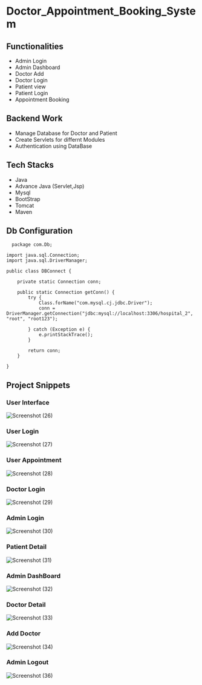  # Doctor_Appointment_Booking_System

## Functionalities
- Admin Login
- Admin Dashboard
- Doctor Add
- Doctor Login
- Patient view
- Patient Login
- Appointment Booking

## Backend Work
- Manage Database for Doctor and Patient 
- Create Servlets for differnt Modules
- Authentication using DataBase

## Tech Stacks
- Java
- Advance Java (Servlet,Jsp)
- Mysql
- BootStrap
- Tomcat
- Maven

## Db Configuration
````
  package com.Db;

import java.sql.Connection;
import java.sql.DriverManager;

public class DBConnect {

	private static Connection conn;

	public static Connection getConn() {
		try {
			Class.forName("com.mysql.cj.jdbc.Driver");
			conn = DriverManager.getConnection("jdbc:mysql://localhost:3306/hospital_2", "root", "root123");

		} catch (Exception e) {
			e.printStackTrace();
		}

		return conn;
	}

}
````

## Project Snippets

### User Interface 
  ![Screenshot (26)](https://github.com/arpit5220/Doctor_Appointment_Booking_System/assets/94009815/bf75ed16-69b1-4323-94cc-b6752d4099d5)


### User Login
![Screenshot (27)](https://github.com/arpit5220/Doctor_Appointment_Booking_System/assets/94009815/5c1cc89c-761a-47c5-99c7-0574e2f637dd)

### User Appointment

![Screenshot (28)](https://github.com/arpit5220/Doctor_Appointment_Booking_System/assets/94009815/346206c1-58e5-4db7-9d2c-4ef9afec682c)



### Doctor Login
![Screenshot (29)](https://github.com/arpit5220/Doctor_Appointment_Booking_System/assets/94009815/5669130d-018e-4834-a107-f3c58bc52033)

### Admin Login

![Screenshot (30)](https://github.com/arpit5220/Doctor_Appointment_Booking_System/assets/94009815/9706c4f1-4bf3-446c-9c23-a3496c1c2d01)



### Patient Detail
![Screenshot (31)](https://github.com/arpit5220/Doctor_Appointment_Booking_System/assets/94009815/c82f4119-75bd-4a1f-a1ed-a60586ec2daf)


### Admin DashBoard
![Screenshot (32)](https://github.com/arpit5220/Doctor_Appointment_Booking_System/assets/94009815/5c52b5cc-9548-43a0-b33e-4e76bbfef3ea)


### Doctor Detail
![Screenshot (33)](https://github.com/arpit5220/Doctor_Appointment_Booking_System/assets/94009815/18524ba6-725a-4ae2-9e8f-a5a92a95287a)


### Add Doctor
![Screenshot (34)](https://github.com/arpit5220/Doctor_Appointment_Booking_System/assets/94009815/4b8fa76f-7f02-41a1-b187-ffbfcff25866)


### Admin Logout
![Screenshot (36)](https://github.com/arpit5220/Doctor_Appointment_Booking_System/assets/94009815/f977c5de-3fa8-40c9-b472-b762f127bbae)

